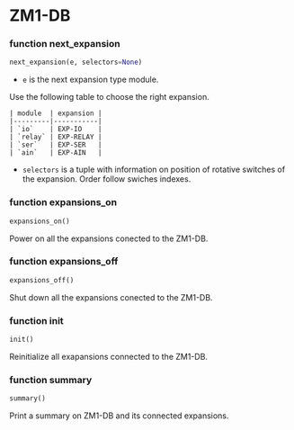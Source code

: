 # ZM1-DB

### function next_expansion
```python
next_expansion(e, selectors=None)
```
* `e` is the next expansion type module.
    
Use the following table to choose the right expansion.

    | module  | expansion |
    |---------|-----------|
    | `io`    | EXP-IO    |
    | `relay` | EXP-RELAY |
    | `ser`   | EXP-SER   |
    | `ain`   | EXP-AIN   |

* `selectors` is a tuple with information on position of rotative switches of the expansion. Order follow swiches indexes.

### function expansions_on
```python
expansions_on()
```
Power on all the expansions conected to the ZM1-DB.

### function expansions_off
```python
expansions_off()
```
Shut down all the expansions conected to the ZM1-DB.

### function init
```python
init()
```
Reinitialize all exapansions connected to the ZM1-DB.

### function summary
```python
summary()
```
Print a summary on ZM1-DB and its connected expansions.

